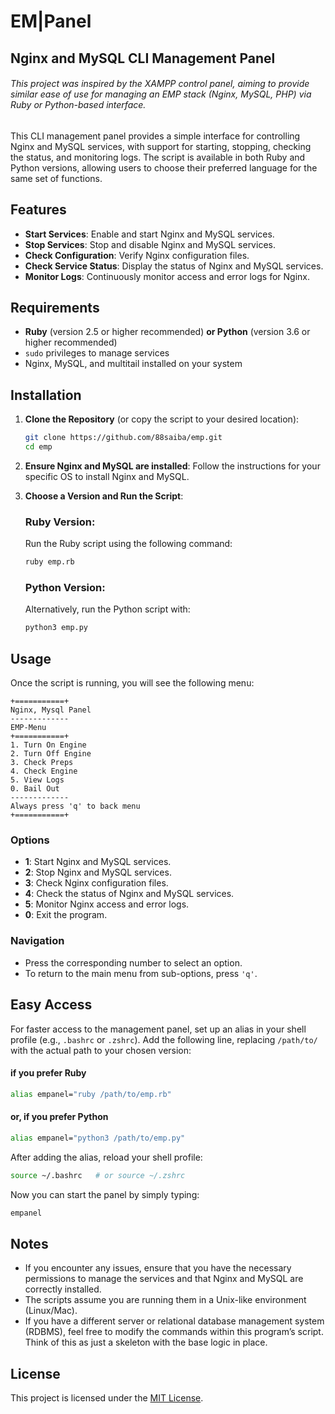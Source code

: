 # EM|Panel
## Nginx and MySQL CLI Management Panel

###### This project was inspired by the XAMPP control panel, aiming to provide similar ease of use for managing an EMP stack (Nginx, MySQL, PHP) via Ruby or Python-based interface.

This CLI management panel provides a simple interface for controlling Nginx and MySQL services, with support for starting, stopping, checking the status, and monitoring logs. The script is available in both Ruby and Python versions, allowing users to choose their preferred language for the same set of functions.

## Features

- **Start Services**: Enable and start Nginx and MySQL services.
- **Stop Services**: Stop and disable Nginx and MySQL services.
- **Check Configuration**: Verify Nginx configuration files.
- **Check Service Status**: Display the status of Nginx and MySQL services.
- **Monitor Logs**: Continuously monitor access and error logs for Nginx.

## Requirements

- **Ruby** (version 2.5 or higher recommended) **or Python** (version 3.6 or higher recommended)
- `sudo` privileges to manage services
- Nginx, MySQL, and multitail installed on your system

## Installation

1. **Clone the Repository** (or copy the script to your desired location):
   ```bash
   git clone https://github.com/88saiba/emp.git
   cd emp
   ```

2. **Ensure Nginx and MySQL are installed**:
   Follow the instructions for your specific OS to install Nginx and MySQL.

3. **Choose a Version and Run the Script**:

   ### Ruby Version:
   Run the Ruby script using the following command:
   ```bash
   ruby emp.rb
   ```

   ### Python Version:
   Alternatively, run the Python script with:
   ```bash
   python3 emp.py
   ```

## Usage

Once the script is running, you will see the following menu:

```
+===========+
Nginx, Mysql Panel
-------------
EMP-Menu
+===========+
1. Turn On Engine
2. Turn Off Engine
3. Check Preps
4. Check Engine
5. View Logs
0. Bail Out
-------------
Always press 'q' to back menu
+===========+
```

### Options

- **1**: Start Nginx and MySQL services.
- **2**: Stop Nginx and MySQL services.
- **3**: Check Nginx configuration files.
- **4**: Check the status of Nginx and MySQL services.
- **5**: Monitor Nginx access and error logs.
- **0**: Exit the program.

### Navigation

- Press the corresponding number to select an option.
- To return to the main menu from sub-options, press `'q'`.

## Easy Access

For faster access to the management panel, set up an alias in your shell profile (e.g., `.bashrc` or `.zshrc`). Add the following line, replacing `/path/to/` with the actual path to your chosen version:

#### if you prefer Ruby
```bash
alias empanel="ruby /path/to/emp.rb"
```

#### or, if you prefer Python
```bash
alias empanel="python3 /path/to/emp.py"
```

After adding the alias, reload your shell profile:

```bash
source ~/.bashrc   # or source ~/.zshrc
```

Now you can start the panel by simply typing:

```bash
empanel
```

## Notes

- If you encounter any issues, ensure that you have the necessary permissions to manage the services and that Nginx and MySQL are correctly installed.
- The scripts assume you are running them in a Unix-like environment (Linux/Mac).
- If you have a different server or relational database management system (RDBMS), feel free to modify the commands within this program’s script. Think of this as just a skeleton with the base logic in place.

## License

This project is licensed under the [MIT License](LICENSE).
